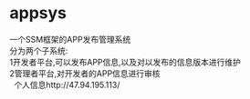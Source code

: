 # appsys
一个SSM框架的APP发布管理系统<br>
分为两个子系统:<br>
  1开发者平台,可以发布APP信息,以及对以发布的信息版本进行维护<br>
  2管理者平台,对开发者的APP信息进行审核<br>
  
个人信息http://47.94.195.113/
